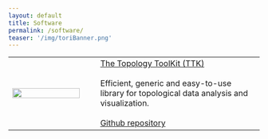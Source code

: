 ```yaml
---
layout: default
title: Software
permalink: /software/
teaser: '/img/toriBanner.png'
---
```


<table>
  <tr>
        <td width='30%'>
        <a 
href="http://topology-tool-kit.github.io/" 
target='new'
        >
          <img src='http://topology-tool-kit.github.io/android-chrome-512x512.png' width="100%"/></a>
        </td>
        <td width="5%" />
        <td width="100%">
                <a target='new' 
href="http://topology-tool-kit.github.io/"
                >
        The Topology ToolKit (TTK)
        </a><br>
        <br>
        Efficient, generic and easy-to-use library for topological data analysis and visualization.<br><br>
        <a target="new" href="https://github.com/topology-tool-kit/ttk">Github repository</a>
        </td>
      </tr>
</table>

<!-- TORI contributed the following components: -->
<!-- - Binary packaging for TTK -->
